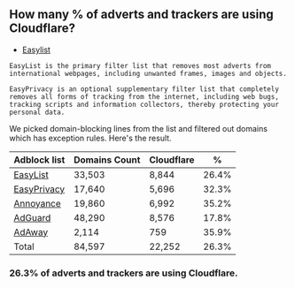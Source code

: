 ## How many % of adverts and trackers are using Cloudflare?


- [Easylist](https://web.archive.org/web/20210516110248/https://easylist.to/)
```
EasyList is the primary filter list that removes most adverts from international webpages, including unwanted frames, images and objects.

EasyPrivacy is an optional supplementary filter list that completely removes all forms of tracking from the internet, including web bugs, tracking scripts and information collectors, thereby protecting your personal data.
```


We picked domain-blocking lines from the list and filtered out domains which has exception rules.
Here's the result.


| Adblock list | Domains Count | Cloudflare | % |
| --- | --- | --- | --- |
| [EasyList](https://easylist.to/easylist/easylist.txt) | 33,503 | 8,844 | 26.4% |
| [EasyPrivacy](https://easylist.to/easylist/easyprivacy.txt) | 17,640 | 5,696 | 32.3% |
| [Annoyance](https://secure.fanboy.co.nz/fanboy-annoyance.txt) | 19,860 | 6,992 | 35.2% |
| [AdGuard](https://adguardteam.github.io/AdGuardSDNSFilter/Filters/filter.txt) | 48,290 | 8,576 | 17.8% |
| [AdAway](https://raw.githubusercontent.com/AdAway/adaway.github.io/master/hosts.txt) | 2,114 | 759 | 35.9% |
| Total | 84,597 | 22,252 | 26.3% |


### 26.3% of adverts and trackers are using Cloudflare.